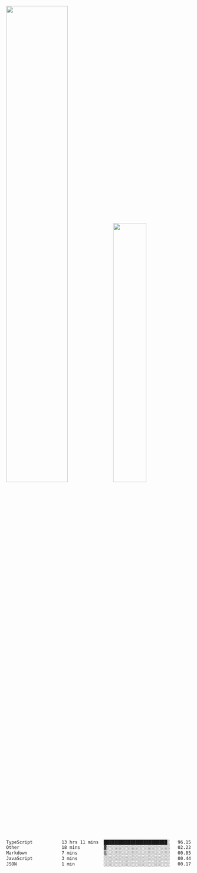 <img align="" width="57.5%" src="https://github-readme-stats.vercel.app/api?username=Dream4ever&hide_title=true&hide_border=true&count_private=true&show_icons=true&include_all_commits=true&line_height=21" /><img align="" width="42.4%" src="https://github-readme-stats.vercel.app/api/top-langs/?username=Dream4ever&hide_title=true&count_private=true&show_icons=true&langs_count=6&hide_border=true&layout=compact" />

<!--START_SECTION:waka-->

```txt
TypeScript           13 hrs 11 mins  ████████████████████████░   96.15 %
Other                18 mins         ▓░░░░░░░░░░░░░░░░░░░░░░░░   02.22 %
Markdown             7 mins          ▒░░░░░░░░░░░░░░░░░░░░░░░░   00.85 %
JavaScript           3 mins          ░░░░░░░░░░░░░░░░░░░░░░░░░   00.44 %
JSON                 1 min           ░░░░░░░░░░░░░░░░░░░░░░░░░   00.17 %
```

<!--END_SECTION:waka-->
